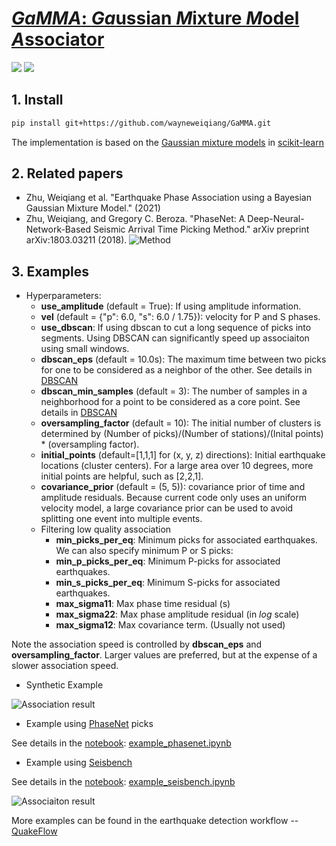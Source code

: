 # [*GaMMA*: *Ga*ussian *M*ixture *M*odel *A*ssociator](https://ai4eps.github.io/GaMMA)

[![](https://github.com/wayneweiqiang/GaMMA/workflows/documentation/badge.svg)](https://ai4eps.github.io/GaMMA)
[![](https://github.com/wayneweiqiang/GaMMA/workflows/wheels/badge.svg)](https://ai4eps.github.io/GaMMA)

## 1. Install
```bash
pip install git+https://github.com/wayneweiqiang/GaMMA.git
```

The implementation is based on the [Gaussian mixture models](https://scikit-learn.org/stable/modules/mixture.html#gmm) in [scikit-learn](https://scikit-learn.org/stable/index.html)

## 2. Related papers
- Zhu, Weiqiang et al. "Earthquake Phase Association using a Bayesian Gaussian Mixture Model." (2021)
- Zhu, Weiqiang, and Gregory C. Beroza. "PhaseNet: A Deep-Neural-Network-Based Seismic Arrival Time Picking Method." arXiv preprint arXiv:1803.03211 (2018).
![Method](https://raw.githubusercontent.com/wayneweiqiang/GaMMA/master/docs/assets/diagram_gamma_annotated.png)

## 3. Examples

- Hyperparameters:
  - **use_amplitude** (default = True): If using amplitude information.
  - **vel** (default = {"p": 6.0, "s": 6.0 / 1.75}): velocity for P and S phases.
  - **use_dbscan**: If using dbscan to cut a long sequence of picks into segments. Using DBSCAN can significantly speed up associaiton using small windows. 
  - **dbscan_eps** (default = 10.0s): The maximum time between two picks for one to be considered as a neighbor of the other. See details in [DBSCAN](https://https://scikit-learn.org/stable/modules/generated/sklearn.cluster.DBSCAN.html)
  - **dbscan_min_samples** (default = 3): The number of samples in a neighborhood for a point to be considered as a core point. See details in [DBSCAN](https://https://scikit-learn.org/stable/modules/generated/sklearn.cluster.DBSCAN.html)
  - **oversampling_factor** (default = 10): The initial number of clusters is determined by (Number of picks)/(Number of stations)/(Inital points) * (oversampling factor).
  - **initial_points** (default=[1,1,1] for (x, y, z) directions): Initial earthquake locations (cluster centers). For a large area over 10 degrees, more initial points are helpful, such as [2,2,1].
  - **covariance_prior** (default = (5, 5)): covariance prior of time and amplitude residuals. Because current code only uses an uniform velocity model, a large covariance prior can be used to avoid splitting one event into multiple events.
  - Filtering low quality association
    - **min_picks_per_eq**: Minimum picks for associated earthquakes. We can also specify minimum P or S picks:
  	- **min_p_picks_per_eq**: Minimum P-picks for associated earthquakes.
  	- **min_s_picks_per_eq**: Minimum S-picks for associated earthquakes.
    - **max_sigma11**: Max phase time residual (s)
    - **max_sigma22**: Max phase amplitude residual (in *log* scale)
    - **max_sigma12**: Max covariance term. (Usually not used)

Note the association speed is controlled by **dbscan_eps** and **oversampling_factor**. Larger values are preferred, but at the expense of a slower association speed.

- Synthetic Example

![Association result](https://raw.githubusercontent.com/wayneweiqiang/GaMMA/master/docs/assets/result_eq05_err0.0_fp0.0_amp1.png)

- Example using [PhaseNet](https://wayneweiqiang.github.io/PhaseNet/) picks

See details in the [notebook](https://github.com/wayneweiqiang/GaMMA/blob/master/docs/example_phasenet.ipynb): [example_phasenet.ipynb](example_phasenet.ipynb)

- Example using [Seisbench](https://github.com/seisbench/seisbench)

See details in the [notebook](https://github.com/seisbench/seisbench/blob/main/examples/03c_catalog_seisbench_gamma.ipynb): [example_seisbench.ipynb](example_seisbench.ipynb)

![Associaiton result](https://raw.githubusercontent.com/wayneweiqiang/GaMMA/master/docs/assets/2019-07-04T18-02-01.074.png)

More examples can be found in the earthquake detection workflow -- [QuakeFlow](https://ai4eps.github.io/QuakeFlow/)
